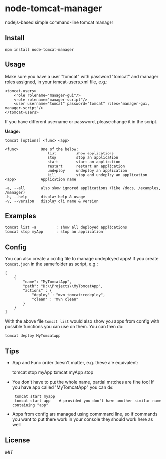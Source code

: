 node-tomcat-manager
===================
nodejs-based simple command-line tomcat manager


Install
-------

	npm install node-tomcat-manager
	

Usage
-----
Make sure you have a user "tomcat" with password "tomcat" and manager roles assigned, in your tomcat-users.xml file, e.g.:

	<tomcat-users>
		<role rolename="manager-gui"/>
		<role rolename="manager-script"/>
		<user username="tomcat" password="tomcat" roles="manager-gui, manager-script"/>
	</tomcat-users>

If you have different username or password, please change it in the script.

**Usage:**
	
    tomcat [options] <func> <app>
	
    <func>          One of the below:
                       list         show applications
                       stop         stop an application
                       start        start an application
                       restart      restart an application
                       undeploy     undeploy an application
                       kill         stop and undeploy an application
    <app>           Application name

    -a, --all       also show ignored applications (like /docs, /examples, /manager)
    -h, --help      display help & usage
    -v, --version   display cli name & version


Examples
--------
	tomcat list -a        :: show all deployed applications
	tomcat stop myApp     :: stop an application



Config
------
You can also create a config file to manage undeployed apps! If you create `tomcat.json` in the same folder as script, e.g.:

	[
		{
			"name": "MyTomcatApp",
			"path": "D:\\Projects\\MyTomcatApp",
			"actions" : {
				"deploy" : "mvn tomcat:redeploy",
				"clean" : "mvn clean"
			}
		}
	]

With the above file `tomcat list` would also show you apps from config with possible functions you can use on them. You can then do:

    tomcat deploy MyTomcatApp
	
	

Tips
----

 - App and Func order doesn't matter, e.g. these are equivalent:
  
    tomcat stop myApp
	tomcat myApp stop

 - You don't have to put the whole name, partial matches are fine too! If you have app called "MyTomcatApp" you can do:
 
        tomcat start myapp
        tomcat start app    # provided you don't have another similar name containing "app"

	
 - Apps from config are managed using commmand line, so if commands you want to put there work in your console they should work here as well
	
License
-------

*MIT*
